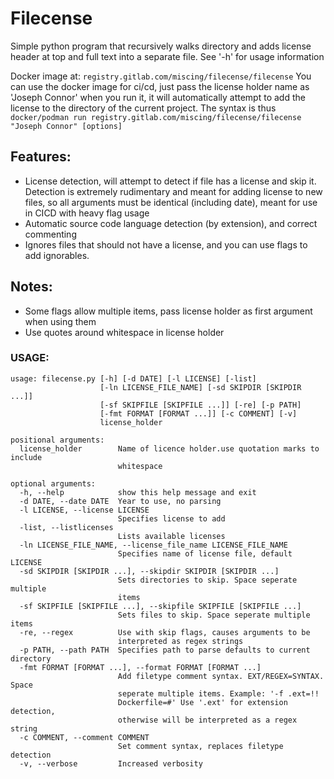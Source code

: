 # Filecense

Simple python program that recursively walks directory and adds license header at top and full text into a separate file. See '-h' for usage information

Docker image at: `registry.gitlab.com/miscing/filecense/filecense`
You can use the docker image for ci/cd, just pass the license holder name as 'Joseph Connor' when you run it, it will automatically attempt to add the license to the directory of the current project. The syntax is thus `docker/podman run registry.gitlab.com/miscing/filecense/filecense "Joseph Connor" [options]`

## Features:
 - License detection, will attempt to detect if file has a license and skip it. Detection is extremely rudimentary and meant for adding license to new files, so all arguments must be identical (including date), meant for use in CICD with heavy flag usage
 - Automatic source code language detection (by extension), and correct commenting
 - Ignores files that should not have a license, and you can use flags to add ignorables.

## Notes:
 - Some flags allow multiple items, pass license holder as first argument when using them
 - Use quotes around whitespace in license holder

### USAGE:

```
usage: filecense.py [-h] [-d DATE] [-l LICENSE] [-list]
                    [-ln LICENSE_FILE_NAME] [-sd SKIPDIR [SKIPDIR ...]]
                    [-sf SKIPFILE [SKIPFILE ...]] [-re] [-p PATH]
                    [-fmt FORMAT [FORMAT ...]] [-c COMMENT] [-v]
                    license_holder

positional arguments:
  license_holder        Name of licence holder.use quotation marks to include
                        whitespace

optional arguments:
  -h, --help            show this help message and exit
  -d DATE, --date DATE  Year to use, no parsing
  -l LICENSE, --license LICENSE
                        Specifies license to add
  -list, --listlicenses
                        Lists available licenses
  -ln LICENSE_FILE_NAME, --license_file_name LICENSE_FILE_NAME
                        Specifies name of license file, default LICENSE
  -sd SKIPDIR [SKIPDIR ...], --skipdir SKIPDIR [SKIPDIR ...]
                        Sets directories to skip. Space seperate multiple
                        items
  -sf SKIPFILE [SKIPFILE ...], --skipfile SKIPFILE [SKIPFILE ...]
                        Sets files to skip. Space seperate multiple items
  -re, --regex          Use with skip flags, causes arguments to be
                        interpreted as regex strings
  -p PATH, --path PATH  Specifies path to parse defaults to current directory
  -fmt FORMAT [FORMAT ...], --format FORMAT [FORMAT ...]
                        Add filetype comment syntax. EXT/REGEX=SYNTAX. Space
                        seperate multiple items. Example: '-f .ext=!!
                        Dockerfile=#' Use '.ext' for extension detection,
                        otherwise will be interpreted as a regex string
  -c COMMENT, --comment COMMENT
                        Set comment syntax, replaces filetype detection
  -v, --verbose         Increased verbosity
```

